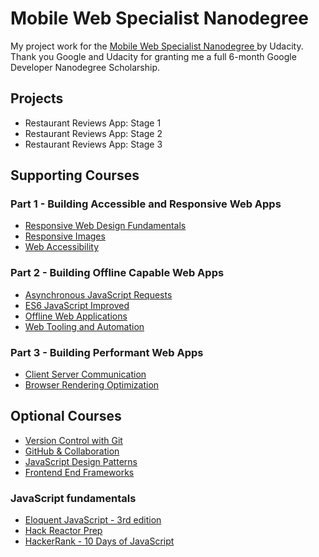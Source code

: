# Mobile Web Specialist Nanodegree

My project work for the [Mobile Web Specialist Nanodegree ](https://sites.google.com/knowlabs.com/gdnd2017/home) by Udacity.  
Thank you Google and Udacity for granting me a full 6-month Google Developer Nanodegree Scholarship.


## Projects

* Restaurant Reviews App: Stage 1
* Restaurant Reviews App: Stage 2
* Restaurant Reviews App: Stage 3

## Supporting Courses
### Part 1 - Building Accessible and Responsive Web Apps
* [Responsive Web Design Fundamentals](https://www.udacity.com/course/responsive-web-design-fundamentals--ud893)
* [Responsive Images](https://www.udacity.com/course/responsive-images--ud882)
* [Web Accessibility](https://www.udacity.com/course/web-accessibility--ud891)

### Part 2 - Building Offline Capable Web Apps
* [Asynchronous JavaScript Requests](https://www.udacity.com/course/asynchronous-javascript-requests--ud109)
* [ES6 JavaScript Improved](https://www.udacity.com/course/es6-javascript-improved--ud356)
* [Offline Web Applications](https://www.udacity.com/course/offline-web-applications--ud899)
* [Web Tooling and Automation](https://www.udacity.com/course/web-tooling-automation--ud892)

### Part 3 - Building Performant Web Apps
* [Client Server Communication](https://www.udacity.com/course/client-server-communication--ud897)
* [Browser Rendering Optimization](https://www.udacity.com/course/browser-rendering-optimization--ud860)

## Optional Courses
* [Version Control with Git](https://www.udacity.com/course/ud123)
* [GitHub & Collaboration](https://eu.udacity.com/course/github-collaboration--ud456)
* [JavaScript Design Patterns](https://www.udacity.com/course/ud989)
* [Frontend End Frameworks](https://www.udacity.com/course/ud894)

### JavaScript fundamentals
* [Eloquent JavaScript - 3rd edition](http://eloquentjavascript.net/3rd_edition/)
* [Hack Reactor Prep](https://www.hackreactor.com/prep-programs)
* [HackerRank - 10 Days of JavaScript](https://www.hackerrank.com/domains/tutorials/10-days-of-javascript)
